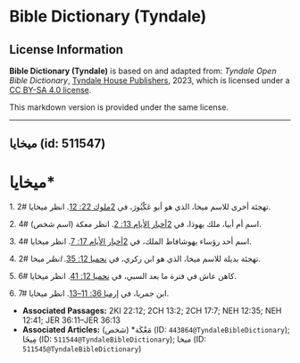# Bible Dictionary (Tyndale)

## License Information

**Bible Dictionary (Tyndale)** is based on and adapted from: _Tyndale Open Bible Dictionary_, [Tyndale House Publishers](https://tyndaleopenresources.com/), 2023, which is licensed under a [CC BY-SA 4.0 license](https://creativecommons.org/licenses/by-sa/4.0/legalcode.en).

This markdown version is provided under the same license.



--------------------------------

## ميخايا (id: 511547)

ميخايا\*
========

1\. تهجئة أخرى للاسم ميخا، الذي هو أبو عَكْبُورَ، في [2ملوك 22: 12](https://ref.ly/2Kgs22:12). انظر ميخايا \#2.

2\. اسم أم أبيا، ملك يهوذا، في [2أخبار الأيام 13: 2](https://ref.ly/2Chr13:2). انظر معكة (اسم شخص) \#4.

3\. اسم أحد رؤساء يهوشافاط الملك، في [2أخبار الأيام 17: 7](https://ref.ly/2Chr17:7). انظر ميخايا \#4.

4\. تهجئة بديلة للاسم ميخا، الذي هو ابن زكري، في [نحميا 12: 35](https://ref.ly/Neh12:35). *انظر* ميخا \#2.

5\. كاهن عاش في فترة ما بعد السبي، في [نحميا 12: 41](https://ref.ly/Neh12:41). انظر ميخايا \#6.

6\. ابن جمريا، في [إرميا 36: 11–13](https://ref.ly/Jer36:11-Jer36:13). انظر ميخايا \#7.

* **Associated Passages:** 2KI 22:12; 2CH 13:2; 2CH 17:7; NEH 12:35; NEH 12:41; JER 36:11–JER 36:13
* **Associated Articles:** مَعْكَة* (شخص) (ID: `443864@TyndaleBibleDictionary`); مِيخَا (ID: `511544@TyndaleBibleDictionary`); ميخا (ID: `511545@TyndaleBibleDictionary`)

